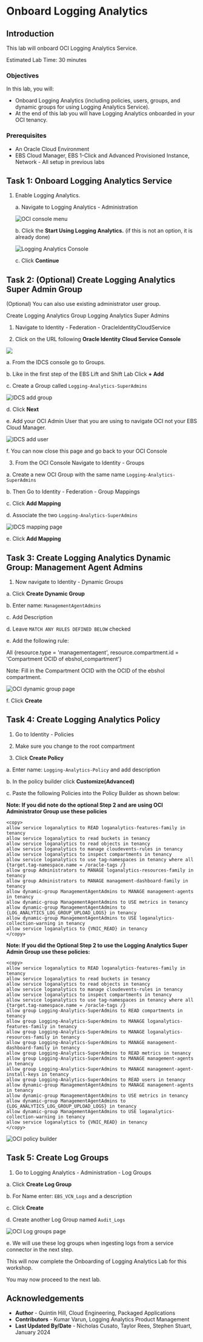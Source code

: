 # Onboard Logging Analytics

## Introduction

This lab will onboard OCI Logging Analytics Service.

Estimated Lab Time: 30 minutes

### Objectives

In this lab, you will:
* Onboard Logging Analytics (including policies, users, groups, and dynamic groups for using Logging Analytics Service).
* At the end of this lab you will have Logging Analytics onboarded in your OCI tenancy.

### Prerequisites

* An Oracle Cloud Environment
* EBS Cloud Manager, EBS 1-Click and Advanced Provisioned Instance, Network - All setup in previous labs

## Task 1: Onboard Logging Analytics Service

1. Enable Logging Analytics.
    
    a. Navigate to Logging Analytics - Administration

    ![OCI console menu](./images/AdministrationPortal.png " ")

    b. Click the **Start Using Logging Analytics.** (if this is not an option, it is already done)

    ![Logging Analytics Console](./images/StartLogging.png " ")

    c. Click **Continue**

## Task 2: (Optional) Create Logging Analytics Super Admin Group

(Optional) You can also use existing administrator user group. 
    
Create Logging Analytics Group Logging Analytics Super Admins

1. Navigate to Identity - Federation - OracleIdentityCloudService

2. Click on the URL following **Oracle Identity Cloud Service Console**

  ![](./images/IDCSConsole.png " ")

  a. From the IDCS console go to Groups.

  b. Like in the first step of the EBS Lift and Shift Lab Click **+ Add**

  c. Create a Group called `Logging-Analytics-SuperAdmins`

  ![IDCS add group](./images/addGroup.png " ")

  d. Click **Next**

  e. Add your OCI Admin User that you are using to navigate OCI not your EBS Cloud Manager.

  ![IDCS add user](./images/adduser.png " ")

  f.  You can now close this page and go back to your OCI Console

3. From the OCI Console Navigate to Identity - Groups

  a. Create a new OCI Group with the same name `Logging-Analytics-SuperAdmins`

  b. Then Go to Identity - Federation - Group Mappings

  c. Click **Add Mapping**

  d. Associate the two `Logging-Analytics-SuperAdmins`

  ![IDCS mapping page](./images/map.png " ")

  e. Click **Add Mapping**

## Task 3: Create Logging Analytics Dynamic Group: Management Agent Admins
    
1. Now navigate to Identity - Dynamic Groups 

  a. Click **Create Dynamic Group**

  b. Enter name: `ManagementAgentAdmins`

  c. Add Description

  d. Leave `MATCH ANY RULES DEFINED BELOW` checked

  e. Add the following rule:

  All {resource.type = 'managementagent', resource.compartment.id = 'Compartment OCID of ebshol_compartment'}

  Note: Fill in the Compartment OCID with the OCID of the ebshol compartment.

  ![OCI dynamic group page](./images/dynamicgroup.png " ")

  f. Click **Create**
    
## Task 4: Create Logging Analytics Policy

1. Go to Identity - Policies

2. Make sure you change to the root compartment

3. Click **Create Policy**

  a. Enter name: `Logging-Analytics-Policy` and add description

  b. In the policy builder click **Customize(Advanced)** 

  c. Paste the following Policies into the Policy Builder as shown below:

**Note: If you did note do the optional Step 2 and are using OCI Administrator Group use these policies**

```
<copy>
allow service loganalytics to READ loganalytics-features-family in tenancy
allow service loganalytics to read buckets in tenancy
allow service loganalytics to read objects in tenancy
allow service loganalytics to manage cloudevents-rules in tenancy
allow service loganalytics to inspect compartments in tenancy
allow service loganalytics to use tag-namespaces in tenancy where all {target.tag-namespace.name = /oracle-tags /}
allow group Administrators to MANAGE loganalytics-resources-family in tenancy
allow group Administrators to MANAGE management-dashboard-family in tenancy
allow dynamic-group ManagementAgentAdmins to MANAGE management-agents in tenancy
allow dynamic-group ManagementAgentAdmins to USE metrics in tenancy
allow dynamic-group ManagementAgentAdmins to {LOG_ANALYTICS_LOG_GROUP_UPLOAD_LOGS} in tenancy
allow dynamic-group ManagementAgentAdmins to USE loganalytics-collection-warning in tenancy
allow service loganalytics to {VNIC_READ} in tenancy
</copy>
```

**Note: If you did the Optional Step 2 to use the Logging Analytics Super Admin Group use these policies:**

```
<copy>
allow service loganalytics to READ loganalytics-features-family in tenancy
allow service loganalytics to read buckets in tenancy
allow service loganalytics to read objects in tenancy
allow service loganalytics to manage cloudevents-rules in tenancy
allow service loganalytics to inspect compartments in tenancy
allow service loganalytics to use tag-namespaces in tenancy where all {target.tag-namespace.name = /oracle-tags /}
allow group Logging-Analytics-SuperAdmins to READ compartments in tenancy
allow group Logging-Analytics-SuperAdmins to MANAGE loganalytics-features-family in tenancy
allow group Logging-Analytics-SuperAdmins to MANAGE loganalytics-resources-family in tenancy
allow group Logging-Analytics-SuperAdmins to MANAGE management-dashboard-family in tenancy
allow group Logging-Analytics-SuperAdmins to READ metrics in tenancy
allow group Logging-Analytics-SuperAdmins to MANAGE management-agents in tenancy
allow group Logging-Analytics-SuperAdmins to MANAGE management-agent-install-keys in tenancy
allow group Logging-Analytics-SuperAdmins to READ users in tenancy
allow dynamic-group ManagementAgentAdmins to MANAGE management-agents in tenancy
allow dynamic-group ManagementAgentAdmins to USE metrics in tenancy
allow dynamic-group ManagementAgentAdmins to {LOG_ANALYTICS_LOG_GROUP_UPLOAD_LOGS} in tenancy
allow dynamic-group ManagementAgentAdmins to USE loganalytics-collection-warning in tenancy
allow service loganalytics to {VNIC_READ} in tenancy
</copy>
```

![OCI policy builder](./images/policies.png " ")

## Task 5: Create Log Groups

1. Go to Logging Analytics - Administration - Log Groups

  a. Click **Create Log Group**

  b. For Name enter: `EBS_VCN_Logs` and a description

  c. Click **Create**

  d. Create another Log Group named `Audit_Logs`

  ![OCI Log groups page](./images/laloggroup.png " ")

  e. We will use these log groups when ingesting logs from a service connector in the next step.
    

This will now complete the Onboarding of Logging Analytics Lab for this workshop.

You may now proceed to the next lab.

## Acknowledgements
* **Author** - Quintin Hill, Cloud Engineering, Packaged Applications
* **Contributors** -  Kumar Varun, Logging Analytics Product Management
* **Last Updated By/Date** - Nicholas Cusato, Taylor Rees, Stephen Stuart, January 2024

